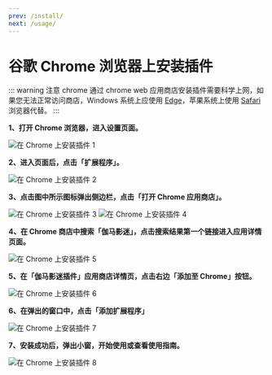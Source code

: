 ```yaml
---
prev: /install/
next: /usage/
---
```


# 谷歌 Chrome 浏览器上安装插件

::: warning 注意
chrome 通过 chrome web 应用商店安装插件需要科学上网，如果您无法正常访问商店，Windows 系统上应使用 [Edge](/install/installOnEdge/)，苹果系统上使用 [Safari](/install/installOnSafari/) 浏览器代替。
:::

**1、打开 Chrome 浏览器，进入设置页面。**

![在 Chrome 上安装插件 1](/assets/installOnChrome/install.chrome.1.png)

**2、进入页面后，点击「扩展程序」。**

![在 Chrome 上安装插件 2](/assets/installOnChrome/install.chrome.2.png)

**3、点击图中所示图标弹出侧边栏，点击「打开 Chrome 应用商店」。**

![在 Chrome 上安装插件 3](/assets/installOnChrome/install.chrome.3.png)
![在 Chrome 上安装插件 4](/assets/installOnChrome/install.chrome.4.png)

**4、在 Chrome 商店中搜索「伽马影迷」，点击搜索结果第一个链接进入应用详情页面。**

![在 Chrome 上安装插件 5](/assets/installOnChrome/install.chrome.5.png)

**5、在「伽马影迷插件」应用商店详情页，点击右边「添加至 Chrome」按钮。**

![在 Chrome 上安装插件 6](/assets/installOnChrome/install.chrome.6.png)

**6、在弹出的窗口中，点击「添加扩展程序」**

![在 Chrome 上安装插件 7](/assets/installOnChrome/install.chrome.7.png)

**7、安装成功后，弹出小窗，开始使用或查看使用指南。**

![在 Chrome 上安装插件 8](/assets/installOnChrome/install.chrome.8.png)
